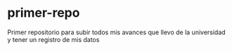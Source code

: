 # primer-repo
Primer repositorio para subir todos mis avances que llevo de la universidad y tener un registro de mis datos
